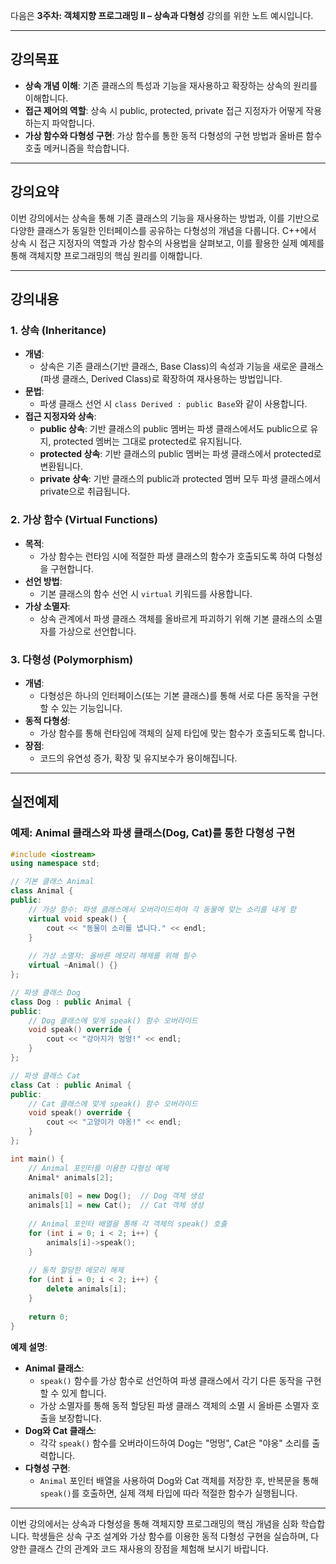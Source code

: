다음은 **3주차: 객체지향 프로그래밍 II – 상속과 다형성** 강의를 위한 노트 예시입니다.

---

## 강의목표
- **상속 개념 이해**: 기존 클래스의 특성과 기능을 재사용하고 확장하는 상속의 원리를 이해합니다.
- **접근 제어의 역할**: 상속 시 public, protected, private 접근 지정자가 어떻게 작용하는지 파악합니다.
- **가상 함수와 다형성 구현**: 가상 함수를 통한 동적 다형성의 구현 방법과 올바른 함수 호출 메커니즘을 학습합니다.

---

## 강의요약
이번 강의에서는 상속을 통해 기존 클래스의 기능을 재사용하는 방법과, 이를 기반으로 다양한 클래스가 동일한 인터페이스를 공유하는 다형성의 개념을 다룹니다. C++에서 상속 시 접근 지정자의 역할과 가상 함수의 사용법을 살펴보고, 이를 활용한 실제 예제를 통해 객체지향 프로그래밍의 핵심 원리를 이해합니다.

---

## 강의내용

### 1. 상속 (Inheritance)
- **개념**:  
  - 상속은 기존 클래스(기반 클래스, Base Class)의 속성과 기능을 새로운 클래스(파생 클래스, Derived Class)로 확장하여 재사용하는 방법입니다.
- **문법**:  
  - 파생 클래스 선언 시 `class Derived : public Base`와 같이 사용합니다.
- **접근 지정자와 상속**:  
  - **public 상속**: 기반 클래스의 public 멤버는 파생 클래스에서도 public으로 유지, protected 멤버는 그대로 protected로 유지됩니다.
  - **protected 상속**: 기반 클래스의 public 멤버는 파생 클래스에서 protected로 변환됩니다.
  - **private 상속**: 기반 클래스의 public과 protected 멤버 모두 파생 클래스에서 private으로 취급됩니다.

### 2. 가상 함수 (Virtual Functions)
- **목적**:  
  - 가상 함수는 런타임 시에 적절한 파생 클래스의 함수가 호출되도록 하여 다형성을 구현합니다.
- **선언 방법**:  
  - 기본 클래스의 함수 선언 시 `virtual` 키워드를 사용합니다.
- **가상 소멸자**:  
  - 상속 관계에서 파생 클래스 객체를 올바르게 파괴하기 위해 기본 클래스의 소멸자를 가상으로 선언합니다.

### 3. 다형성 (Polymorphism)
- **개념**:  
  - 다형성은 하나의 인터페이스(또는 기본 클래스)를 통해 서로 다른 동작을 구현할 수 있는 기능입니다.
- **동적 다형성**:  
  - 가상 함수를 통해 런타임에 객체의 실제 타입에 맞는 함수가 호출되도록 합니다.
- **장점**:  
  - 코드의 유연성 증가, 확장 및 유지보수가 용이해집니다.

---

## 실전예제

### 예제: Animal 클래스와 파생 클래스(Dog, Cat)를 통한 다형성 구현

```cpp
#include <iostream>
using namespace std;

// 기본 클래스 Animal
class Animal {
public:
    // 가상 함수: 파생 클래스에서 오버라이드하여 각 동물에 맞는 소리를 내게 함
    virtual void speak() {
        cout << "동물이 소리를 냅니다." << endl;
    }
    
    // 가상 소멸자: 올바른 메모리 해제를 위해 필수
    virtual ~Animal() {}
};

// 파생 클래스 Dog
class Dog : public Animal {
public:
    // Dog 클래스에 맞게 speak() 함수 오버라이드
    void speak() override {
        cout << "강아지가 멍멍!" << endl;
    }
};

// 파생 클래스 Cat
class Cat : public Animal {
public:
    // Cat 클래스에 맞게 speak() 함수 오버라이드
    void speak() override {
        cout << "고양이가 야옹!" << endl;
    }
};

int main() {
    // Animal 포인터를 이용한 다형성 예제
    Animal* animals[2];
    
    animals[0] = new Dog();  // Dog 객체 생성
    animals[1] = new Cat();  // Cat 객체 생성
    
    // Animal 포인터 배열을 통해 각 객체의 speak() 호출
    for (int i = 0; i < 2; i++) {
        animals[i]->speak();
    }
    
    // 동적 할당한 메모리 해제
    for (int i = 0; i < 2; i++) {
        delete animals[i];
    }
    
    return 0;
}
```

**예제 설명**:
- **Animal 클래스**:  
  - `speak()` 함수를 가상 함수로 선언하여 파생 클래스에서 각기 다른 동작을 구현할 수 있게 합니다.
  - 가상 소멸자를 통해 동적 할당된 파생 클래스 객체의 소멸 시 올바른 소멸자 호출을 보장합니다.
- **Dog와 Cat 클래스**:  
  - 각각 `speak()` 함수를 오버라이드하여 Dog는 "멍멍", Cat은 "야옹" 소리를 출력합니다.
- **다형성 구현**:  
  - `Animal` 포인터 배열을 사용하여 Dog와 Cat 객체를 저장한 후, 반복문을 통해 `speak()`를 호출하면, 실제 객체 타입에 따라 적절한 함수가 실행됩니다.

---

이번 강의에서는 상속과 다형성을 통해 객체지향 프로그래밍의 핵심 개념을 심화 학습합니다. 학생들은 상속 구조 설계와 가상 함수를 이용한 동적 다형성 구현을 실습하며, 다양한 클래스 간의 관계와 코드 재사용의 장점을 체험해 보시기 바랍니다.
